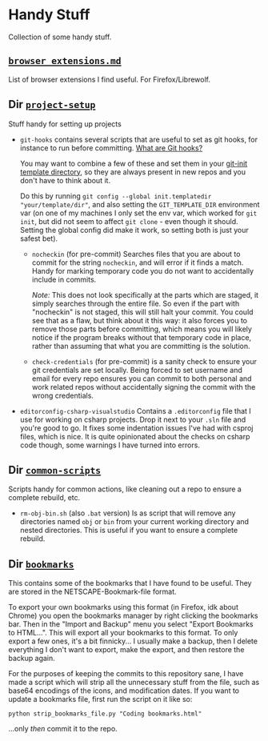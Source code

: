 # Handy Stuff
Collection of some handy stuff.

## [`browser_extensions.md`](https://github.com/Sanian-Creations/handy-stuff/blob/main/browser_exensions.md)
List of browser extensions I find useful. For Firefox/Librewolf.

## Dir [`project-setup`](https://github.com/Sanian-Creations/handy-stuff/tree/main/project-setup)
Stuff handy for setting up projects
- `git-hooks` contains several scripts that are useful to set as git hooks, for instance to run before committing. [What are Git hooks?](https://git-scm.com/book/en/v2/Customizing-Git-Git-Hooks)

  You may want to combine a few of these and set them in your [git-init template directory](https://git-scm.com/docs/git-init#_template_directory), so they are always present in new repos and you don't have to think about it.

  Do this by running `git config --global init.templatedir "your/template/dir"`, and also setting the `GIT_TEMPLATE_DIR` environment var (on one of my machines I only set the env var, which worked for `git init`, but did not seem to affect `git clone` - even though it should. Setting the global config did make it work, so setting both is just your safest bet).
  
  - `nocheckin` (for pre-commit) Searches files that you are about to commit for the string `nocheckin`, and will error if it finds a match. Handy for marking temporary code you do not want to accidentally include in commits.
  
    *Note:* This does not look specifically at the parts which are staged, it simply searches through the entire file. So even if the part with "nocheckin" is not staged, this will still halt your commit. You could see that as a flaw, but think about it this way: it also forces you to remove those parts before committing, which means you will likely notice if the program breaks without that temporary code in place, rather than assuming that what you are committing is the solution.

  - `check-credentials` (for pre-commit) is a sanity check to ensure your git credentials are set locally. Being forced to set username and email for every repo ensures you can commit to both personal and work related repos without accidentally signing the commit with the wrong credentials.
  
- `editorconfig-csharp-visualstudio` Contains a `.editorconfig` file that I use for working on csharp projects. Drop it next to your `.sln` file and you're good to go. It fixes some indentation issues I've had with csproj files, which is nice. It is quite opinionated about the checks on csharp code though, some warnings I have turned into errors.

## Dir [`common-scripts`](https://github.com/Sanian-Creations/handy-stuff/tree/main/common-scripts)
Scripts handy for common actions, like cleaning out a repo to ensure a complete rebuild, etc.
- `rm-obj-bin.sh` (also `.bat` version) Is as script that will remove any directories named `obj` or `bin` from your current working directory and nested directories. This is useful if you want to ensure a complete rebuild.

## Dir [`bookmarks`](https://github.com/Sanian-Creations/handy-stuff/tree/main/bookmarks)
This contains some of the bookmarks that I have found to be useful. They are stored in the NETSCAPE-Bookmark-file format. 

To export your own bookmarks using this format (in Firefox, idk about Chrome) you open the bookmarks manager by right clicking the bookmarks bar. Then in the "Import and Backup" menu you select "Export Bookmarks to HTML...". This will export all your bookmarks to this format. To only export a few ones, it's a bit finnicky... I usually make a backup, then I delete everything I don't want to export, make the export, and then restore the backup again.

For the purposes of keeping the commits to this repository sane, I have made a script which will strip all the unnecessary stuff from the file, such as base64 encodings of the icons, and modification dates. If you want to update a bookmarks file, first run the script on it like so: 

`python strip_bookmarks_file.py "Coding bookmarks.html"`

...only *then* commit it to the repo.
